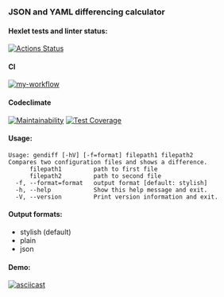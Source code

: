 ### JSON and YAML differencing calculator

#### Hexlet tests and linter status:

[![Actions Status](https://github.com/agsamkin/java-project-71/workflows/hexlet-check/badge.svg)](https://github.com/agsamkin/java-project-71/actions)

#### CI

[![my-workflow](https://github.com/agsamkin/java-project-71/actions/workflows/my-workflow.yml/badge.svg)](https://github.com/agsamkin/java-project-71/actions/workflows/my-workflow.yml)

#### Codeclimate

[![Maintainability](https://api.codeclimate.com/v1/badges/fec0680afba7d70590a0/maintainability)](https://codeclimate.com/github/agsamkin/java-project-71/maintainability)
[![Test Coverage](https://api.codeclimate.com/v1/badges/fec0680afba7d70590a0/test_coverage)](https://codeclimate.com/github/agsamkin/java-project-71/test_coverage)

#### Usage:

```
Usage: gendiff [-hV] [-f=format] filepath1 filepath2
Compares two configuration files and shows a difference.
      filepath1         path to first file
      filepath2         path to second file
  -f, --format=format   output format [default: stylish]
  -h, --help            Show this help message and exit.
  -V, --version         Print version information and exit.

```

#### Output formats:

* stylish (default)
* plain
* json

#### Demo:

[![asciicast](https://asciinema.org/a/litjKjSt86SQK2mTXDUTGQYAN.svg)](https://asciinema.org/a/litjKjSt86SQK2mTXDUTGQYAN)